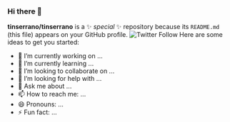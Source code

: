 ### Hi there 👋


**tinserrano/tinserrano** is a ✨ _special_ ✨ repository because its `README.md` (this file) appears on your GitHub profile.
![Twitter Follow](https://img.shields.io/twitter/follow/martin_penas?logo=twitter&style=for-the-badge)
Here are some ideas to get you started:

- 🔭 I’m currently working on ...
- 🌱 I’m currently learning ...
- 👯 I’m looking to collaborate on ...
- 🤔 I’m looking for help with ...
- 💬 Ask me about ...
- 📫 How to reach me: ...
- 😄 Pronouns: ...
- ⚡ Fun fact: ...

